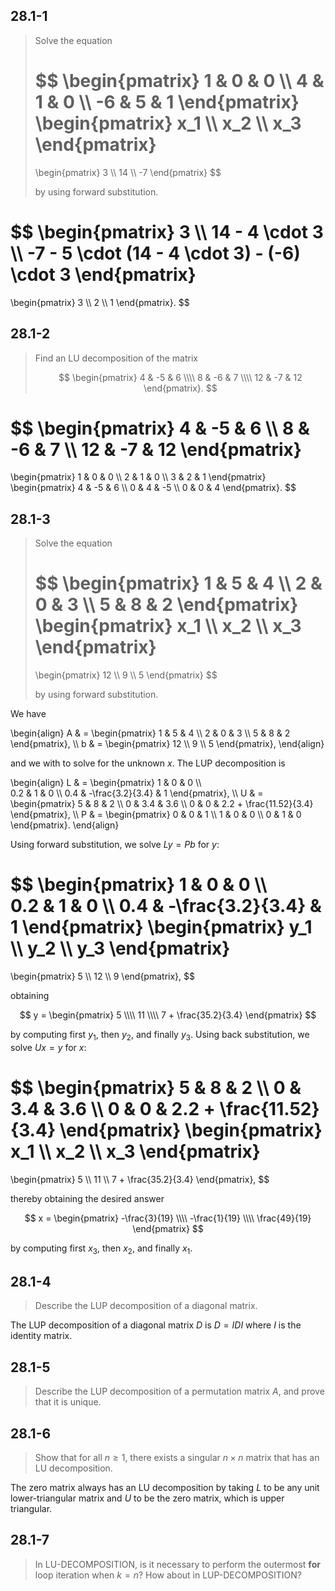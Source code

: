 ## 28.1-1

> Solve the equation
>
> $$
> \begin{pmatrix}
>  1 & 0 & 0 \\\\
>  4 & 1 & 0 \\\\
> -6 & 5 & 1
> \end{pmatrix}
> \begin{pmatrix}
> x_1 \\\\
> x_2 \\\\
> x_3
> \end{pmatrix}
> =
> \begin{pmatrix}
>  3 \\\\
> 14 \\\\
> -7
> \end{pmatrix}
> $$
>
> by using forward substitution.

$$
\begin{pmatrix}
3 \\\\
14 - 4 \cdot 3 \\\\
-7 - 5 \cdot (14 - 4 \cdot 3) - (-6) \cdot 3
\end{pmatrix}
=
\begin{pmatrix}
3 \\\\
2 \\\\
1
\end{pmatrix}.
$$

## 28.1-2

> Find an $\text{LU}$ decomposition of the matrix
>
> $$
> \begin{pmatrix}
>  4 & -5 &  6 \\\\
>  8 & -6 &  7 \\\\
> 12 & -7 & 12
> \end{pmatrix}.
> $$

$$
\begin{pmatrix}
 4 & -5 &  6 \\\\
 8 & -6 &  7 \\\\
12 & -7 & 12
\end{pmatrix}
=
\begin{pmatrix}
 1 &  0 &  0 \\\\
 2 &  1 &  0 \\\\
 3 &  2 &  1
\end{pmatrix}
\begin{pmatrix}
 4 & -5 &  6 \\\\
 0 &  4 & -5 \\\\
 0 &  0 &  4
\end{pmatrix}.
$$

## 28.1-3

> Solve the equation
>
> $$
> \begin{pmatrix}
> 1 & 5 & 4 \\\\
> 2 & 0 & 3 \\\\
> 5 & 8 & 2
> \end{pmatrix}
> \begin{pmatrix}
> x_1 \\\\
> x_2 \\\\
> x_3
> \end{pmatrix}
> =
> \begin{pmatrix}
> 12 \\\\
>  9 \\\\
>  5
> \end{pmatrix}
> $$
>
> by using forward substitution.

We have

\begin{align}
A & =
\begin{pmatrix}
1 & 5 & 4 \\\\
2 & 0 & 3 \\\\
5 & 8 & 2
\end{pmatrix}, \\\\
b & =
\begin{pmatrix}
12 \\\\
 9 \\\\
 5
\end{pmatrix},
\end{align}

and we with to solve for the unknown $x$. The $\text{LUP}$ decomposition is

\begin{align}
L & =
\begin{pmatrix}
1   &                0 & 0 \\\\    
0.2 &                1 & 0 \\\\
0.4 & -\frac{3.2}{3.4} & 1
\end{pmatrix}, \\\\
U & =
\begin{pmatrix}
5 & 8   & 2 \\\\
0 & 3.4 & 3.6 \\\\
0 & 0   & 2.2 + \frac{11.52}{3.4}
\end{pmatrix}, \\\\
P & =
\begin{pmatrix}
0 & 0 & 1 \\\\
1 & 0 & 0 \\\\
0 & 1 & 0
\end{pmatrix}.
\end{align}

Using forward substitution, we solve $Ly = Pb$ for $y$:

$$
\begin{pmatrix}
1   &                0 & 0 \\\\    
0.2 &                1 & 0 \\\\
0.4 & -\frac{3.2}{3.4} & 1
\end{pmatrix}
\begin{pmatrix}
y_1 \\\\
y_2 \\\\
y_3
\end{pmatrix}
=
\begin{pmatrix}
 5 \\\\
12 \\\\
 9
\end{pmatrix},
$$

obtaining

$$
y =
\begin{pmatrix}
 5 \\\\
11 \\\\
7 + \frac{35.2}{3.4}
\end{pmatrix}
$$

by computing first $y_1$, then $y_2$, and finally $y_3$. Using back substitution, we solve $Ux = y$ for $x$:

$$
\begin{pmatrix}
5 & 8   & 2 \\\\
0 & 3.4 & 3.6 \\\\
0 & 0   & 2.2 + \frac{11.52}{3.4}
\end{pmatrix}
\begin{pmatrix}
x_1 \\\\
x_2 \\\\
x_3
\end{pmatrix}
=
\begin{pmatrix}
 5 \\\\
11 \\\\
7 + \frac{35.2}{3.4}
\end{pmatrix},
$$

thereby obtaining the desired answer

$$
x =
\begin{pmatrix}
-\frac{3}{19} \\\\
-\frac{1}{19} \\\\
\frac{49}{19}
\end{pmatrix}
$$

by computing first $x_3$, then $x_2$, and finally $x_1$.

## 28.1-4

> Describe the $\text{LUP}$ decomposition of a diagonal matrix.

The $\text{LUP}$ decomposition of a diagonal matrix $D$ is $D = IDI$ where $I$ is the identity matrix.

## 28.1-5

> Describe the $\text{LUP}$ decomposition of a permutation matrix $A$, and prove that it is unique.

## 28.1-6

> Show that for all $n \ge 1$, there exists a singular $n \times n$ matrix that has an $\text{LU}$ decomposition.

The zero matrix always has an $\text{LU}$ decomposition by taking $L$ to be any unit lower-triangular matrix and $U$ to be the zero matrix, which is upper triangular.

## 28.1-7

> In $\text{LU-DECOMPOSITION}$, is it necessary to perform the outermost **for** loop iteration when $k = n$? How about in $\text{LUP-DECOMPOSITION}$?
